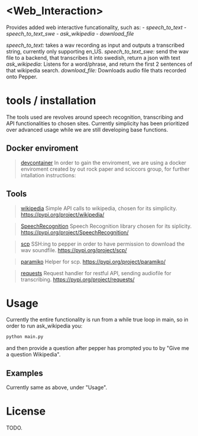# \<Web_Interaction>
Provides added web interactive funcationality, such as:
    *- speech_to_text*
    *- speech_to_text_swe*
    *- ask_wikipedia*
    *- download_file*

*speech_to_text:* takes a wav recording as input and outputs a transcribed string, currently only supporting en_US.
*speech_to_text_swe:* send the wav file to a backend, that transcribes it into swedish, return a json with text
*ask_wikipedia:* Listens for a word/phrase, and return the first 2 sentences of that wikipedia search.
*download_file:* Downloads audio file thats recorded onto Pepper.

# tools / installation

The tools used are revolves around speech recognition, transcribing and API functionalities to chosen sites. Currently simplicity has been prioritized over advanced usage while we are still developing base functions.


## Docker enviroment
> [devcontainer](.devcontainer/README.md)
In order to gain the enviroment, we are using a docker enviroment created by out rock paper and sciccors group, for further intallation instructions:

## Tools

> [wikipedia](tools.md)
Simple API calls to wikipedia, chosen for its simplicity.
https://pypi.org/project/wikipedia/

> [SpeechRecognition](tools.md)
Speech Recognition library chosen for its siplicity.
https://pypi.org/project/SpeechRecognition/

> [scp](tools.md)
SSH:ing to pepper in order to have permission to download the wav soundfile.
https://pypi.org/project/scp/

> [paramiko](tools.md)
Helper for scp.
https://pypi.org/project/paramiko/

> [requests](tools.md)
Request handler for restful API, sending audiofile for transcribing.
https://pypi.org/project/requests/


# Usage
Currently the entire functionality is run from a while true loop in main, so in order to run ask_wikipedia you:
```bash
python main.py
```
and then provide a question after pepper has prompted you to by "Give me a question Wikipedia".
## Examples
Currently same as above, under "Usage".

# License
TODO.
